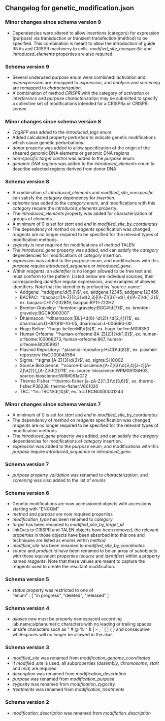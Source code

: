 ## Changelog for genetic_modification.json

### Minor changes since schema version 9

* Dependencies were altered to allow insertions (category) for expression (purpose) via transduction or transient transfection (method) to be specified. This combination is meant to allow the introduction of guide RNAs and CRISPR machinery to cells. *modified_site_nonspecific* and *introduced_elements* properties are also required.

### Schema version 9

* Several underused *purpose* enum were combined: *activation* and *overexpression* are remapped to *expression*, and *analysis* and *screening* are remapped to *characterization*.
* A combination of method *CRISPR* with the category of *activation* or *interference* and purpose *characterization* may be submitted to specify a collective set of modifications intended for a CRISPRa or CRISPRi screen.

### Minor changes since schema version 8
* *TagRFP* was added to the *introduced_tags* enum.
* Added calculated property *perturbed* to indicate genetic modifications which cause genetic perturbations.
* *donor* property was added to allow specification of the origin of the sheared genomic DNA elements or genomic DNA regions
* *non-specific target control* was added to the *purpose* enum.
* *genomic DNA regions* was added to the *introduced_elements* enum to describe selected regions derived from donor DNA

### Schema version 8

* A combination of *introduced_elements* and *modified_site_nonspecific* can satisfy the *category* dependency for *insertion*.
* *episome* was added to the *category* enum, and modifications with this *category* require the *introduced_elements* property.
* The *introduced_elements* property was added for characterization of groups of elements.
* A minimum of 0 is set for *start* and *end* in *modified_site_by_coordinates*
* The dependency of *method* on *reagents* specification was changed, *reagents* are no longer required to be specified for the relevant types of modification methods.
* *zygosity* is now required for modifications of *method* TALEN
* The *introduced_gene* property was added, and can satisfy the *category* dependencies for modifications of *category* insertion.
* *expression* was added to the *purpose* enum, and modifications with this *purpose* require *introduced_sequence* or *introduced_gene*.
* Within *reagents*, an *identifier* is no longer allowed to be free text and must conform to the pattern. Listed below are indivdual sources, their corresponding *identifier* regular expressions, and examples of allowed identifiers. Note that the
identifier is prefixed by 'source-name:'.
  * Addgene: '^addgene:\\d{5,6}$', ex. addgene:12345, addgene:123456
  * BACPAC: '^bacpac:([A-Z]{2,3}\\d{2,3}|[A-Z]{3})-\\d{1,4}[A-Z]\\d{1,2}$', ex. bacpac:CH17-232B19, bacpac:RP11-722H2
  * Brenton Graveley: '^brenton-graveley:BGC#\\d{7}$', ex. brenton-graveley:BGC#0000007
  * Dharmacon: '^dharmacon:[DL]-\\d{6}-\\d{2}(-\\d{2,4})?$', ex. dharmacon:D-001810-10-05, dharmacon:L-006690-00
  * Hugo Bellen: '^hugo-bellen:MI\\d{5}$', ex. hugo-bellen:MI06350
  * Human Orfeome: '^human-orfeome:([A-Z]{2})?\\d{1,9}$', ex. human-orfeome:100068273, human-orfeome:867, human-orfeome:BC009921
  * Plasmid Repository: '^plasmid-repository:HsCD\\d{8}$', ex. plasmid-repository:HsCD00040564
  * Sigma: '^sigma:[A-Z]{3}\\d{3}$', ex. sigma:SHC002
  * Source BioScience: '^source-bioscience:[A-Z]{3}\\d{3,4}[a-z][A-Z]\\d{2}(\_[A-Z]\\d{2})?$', ex. source-bioscience:WRM0610bH03, source-bioscience:WRM061aG12
  * Thermo Fisher: '^thermo-fisher:[a-zA-Z]{1,3}\\d{5,6}$', ex. thermo-fisher:P36238, thermo-fisher:V601020
  * TRC: '^trc:TRCN\\d{10}$', ex. trc:TRCN0000001243

### Minor changes since schema version 7

* A minimum of 0 is set for *start* and *end* in *modified_site_by_coordinates*
* The dependency of *method* on *reagents* specification was changed, *reagents* are no longer required to be specified for the relevant types of modification methods.
* The *introduced_gene* property was added, and can satisfy the *category* dependencies for modifications of *category* insertion.
* *expression* was added to the *purpose* enum, and modifications with this *purpose* require *introduced_sequence* or *introduced_gene*.

### Schema version 7

* *purpose* property *validation* was renamed to *characterization*, and *screening* was also added to the list of enums

### Schema version 6

* Genetic modifications are now accessioned objects with accessions starting with "ENCGM"
* *method* and *purpose* are now required properties
* *modification_type* has been renamed to *category*
* *target* has been renamed to *modified_site_by_target_id*
* linkOuts to CRISPR and TALEN objects have been removed, the relevant properties in those objects have been absorbed into this one and techniques are listed as enums within *method*
* *modified_site* has been renamed to *modified_site_by_coordinates*
* *source* and *product id* have been renamed to be an array of subobjects with those equivalent properties (*source* and *identifier*) within a property named *reagents*. Note that these values are meant to capture the reagents used to create the resultant modification.

### Schema version 5

* *status* property was restricted to one of  
    "enum" : [
        "in progress",
        "deleted",
        "released"
    ]

### Schema version 4

* *aliases* now must be properly namespaced according lab.name:alphanumeric characters with no leading or trailing spaces
* unsafe characters such as " # @ % ^ & | ~ ; ` [ ] { } and consecutive whitespaces will no longer be allowed in the alias

### Schema version 3

* *modified_site* was renamed from *modification_genome_coordinates*
* if *modified_site* is used, all subproperties (*assembly*, *chromosome*, *start* and *end*) are required
* *description* was renamed from *modification_description*
* *purpose* was renamed from *modification_purpose*
* *zygosity* was renamed from *modification_zygocity*
* *treatments* was renamed from *modification_treatments*

### Schema version 2

* *modification_description* was renamed from *modifiction_description*
